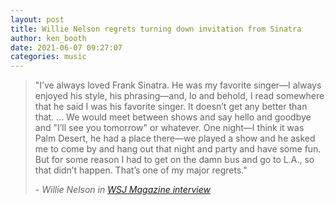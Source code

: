 ```yaml
---
layout: post
title: Willie Nelson regrets turning down invitation from Sinatra
author: ken_booth
date: 2021-06-07 09:27:07
categories: music
---
```

> "I’ve always loved Frank Sinatra. He was my favorite singer—I always enjoyed his style, his phrasing—and, lo and behold, I read somewhere that he said I was his favorite singer. It doesn’t get any better than that. ... We would meet between shows and say hello and goodbye and "I’ll see you tomorrow" or whatever. One night—I think it was Palm Desert, he had a place there—we played a show and he asked me to come by and hang out that night and party and have some fun. But for some reason I had to get on the damn bus and go to L.A., so that didn’t happen. That’s one of my major regrets."
>
> *\- Willie Nelson in [WSJ Magazine interview](https://www.wsj.com/articles/willie-nelson-interview-profile-11622635975)*